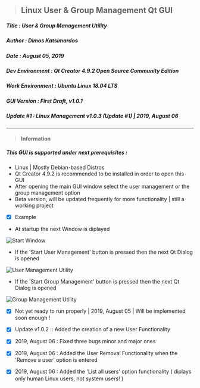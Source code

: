 > <h2><strong>Linux User & Group Management Qt GUI</strong></h2> 

<h5>Title  : User & Group Management Utility</h5>

<h5>Author : Dimos Katsimardos</h5>

<h5>Date   : August 05, 2019</h5>

<h5>Dev Environment  : Qt Creator 4.9.2 Open Source Community Edition</h5>

<h5>Work Environment : Ubuntu Linux 18.04 LTS</h5>

<h5>GUI Version      : First Draft, v1.0.1 </h5>

<h5> Update #1       : Linux Management v1.0.3 (Update #1) | 2019, August 06 </h5>

-------------------------------------------------------------------------------------------------------------------------------

> #### __Information__ ####

<h5> This GUI is supported under next prerequisites :</h5>

* Linux | Mostly Debian-based Distros
* Qt Creator 4.9.2 is recommended to be installed in order to open this GUI
* After opening the main GUI window select the user management or the group management option
* Beta version, will be updated frequently for more functionality | still a working project


- [x] Example

* At startup the next Window is diplayed

![Start Window](https://github.com/dimkatsi91/Cpp-STL-Examples/blob/master/GUI_Prog/Management/images/Starting_window.png)


* If the 'Start User Management' button is pressed then the next Qt Dialog is opened

![User Management Utility](https://github.com/dimkatsi91/Cpp-STL-Examples/blob/master/GUI_Prog/Management/images/user_dialog.png)


* If the 'Start Group Management' button is pressed then the next Qt Dialog is opened

![Group Management Utility](https://github.com/dimkatsi91/Cpp-STL-Examples/blob/master/GUI_Prog/Management/images/group_dialog.png)

 
- [x] Not yet ready to run properly | 2019, August 05 | Will be implemented soon enough !
- [x] Update v1.0.2 :: Added the creation of a new User Functionality
- [x] 2019, August 06 : Fixed three bugs minor and major ones
- [x] 2019, August 06 : Added the User Removal Functionality when the 'Remove a user' option is entered
- [x] 2019, August 06 : Added the 'List all users' option functionality ( diplays only human Linux users, not system users! )

